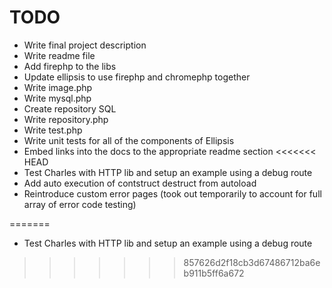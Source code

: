 
TODO
================================================================================

- Write final project description
- Write readme file
- Add firephp to the libs
- Update ellipsis to use firephp and chromephp together
- Write image.php
- Write mysql.php
- Create repository SQL
- Write repository.php
- Write test.php
- Write unit tests for all of the components of Ellipsis
- Embed links into the docs to the appropriate readme section
<<<<<<< HEAD
- Test Charles with HTTP lib and setup an example using a debug route
- Add auto execution of contstruct destruct from autoload
- Reintroduce custom error pages (took out temporarily to account for full array of error code testing)


=======
- Test Charles with HTTP lib and setup an example using a debug route
>>>>>>> 857626d2f18cb3d67486712ba6eb911b5ff6a672
